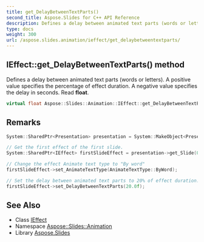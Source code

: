 ```yaml
---
title: get_DelayBetweenTextParts()
second_title: Aspose.Slides for C++ API Reference
description: Defines a delay between animated text parts (words or letters). A positive value specifies the percentage of effect duration. A negative value specifies the delay in seconds. Read float.
type: docs
weight: 300
url: /aspose.slides.animation/ieffect/get_delaybetweentextparts/
---
```

## IEffect::get_DelayBetweenTextParts() method


Defines a delay between animated text parts (words or letters). A positive value specifies the percentage of effect duration. A negative value specifies the delay in seconds. Read **float**.

```cpp
virtual float Aspose::Slides::Animation::IEffect::get_DelayBetweenTextParts()=0
```

## Remarks



```cpp
System::SharedPtr<Presentation> presentation = System::MakeObject<Presentation>(u"demo.pptx");

// Get the first effect of the first slide.
System::SharedPtr<IEffect> firstSlideEffect = presentation->get_Slide(0)->get_Timeline()->get_MainSequenceEffect(0);

// Change the effect Animate text type to "By word"
firstSlideEffect->set_AnimateTextType(AnimateTextType::ByWord);

// Set the delay between animated text parts to 20% of effect duration.
firstSlideEffect->set_DelayBetweenTextParts(20.0f);
```

## See Also

* Class [IEffect](../)
* Namespace [Aspose::Slides::Animation](../../)
* Library [Aspose.Slides](../../../)